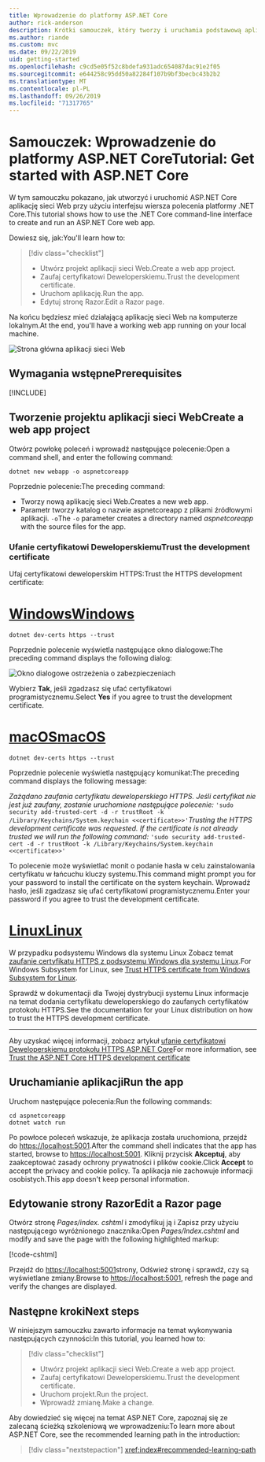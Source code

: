```yaml
---
title: Wprowadzenie do platformy ASP.NET Core
author: rick-anderson
description: Krótki samouczek, który tworzy i uruchamia podstawową aplikację Hello world przy użyciu ASP.NET Core.
ms.author: riande
ms.custom: mvc
ms.date: 09/22/2019
uid: getting-started
ms.openlocfilehash: c9cd5e05f52c8bdefa931adc654087dac91e2f05
ms.sourcegitcommit: e644258c95dd50a82284f107b9bf3becbc43b2b2
ms.translationtype: MT
ms.contentlocale: pl-PL
ms.lasthandoff: 09/26/2019
ms.locfileid: "71317765"
---
```

# <a name="tutorial-get-started-with-aspnet-core"></a><span data-ttu-id="fe7a2-103">Samouczek: Wprowadzenie do platformy ASP.NET Core</span><span class="sxs-lookup"><span data-stu-id="fe7a2-103">Tutorial: Get started with ASP.NET Core</span></span>

<span data-ttu-id="fe7a2-104">W tym samouczku pokazano, jak utworzyć i uruchomić ASP.NET Core aplikację sieci Web przy użyciu interfejsu wiersza polecenia platformy .NET Core.</span><span class="sxs-lookup"><span data-stu-id="fe7a2-104">This tutorial shows how to use the .NET Core command-line interface to create and run an ASP.NET Core web app.</span></span>

<span data-ttu-id="fe7a2-105">Dowiesz się, jak:</span><span class="sxs-lookup"><span data-stu-id="fe7a2-105">You'll learn how to:</span></span>

> [!div class="checklist"]
> * <span data-ttu-id="fe7a2-106">Utwórz projekt aplikacji sieci Web.</span><span class="sxs-lookup"><span data-stu-id="fe7a2-106">Create a web app project.</span></span>
> * <span data-ttu-id="fe7a2-107">Zaufaj certyfikatowi Deweloperskiemu.</span><span class="sxs-lookup"><span data-stu-id="fe7a2-107">Trust the development certificate.</span></span>
> * <span data-ttu-id="fe7a2-108">Uruchom aplikację.</span><span class="sxs-lookup"><span data-stu-id="fe7a2-108">Run the app.</span></span>
> * <span data-ttu-id="fe7a2-109">Edytuj stronę Razor.</span><span class="sxs-lookup"><span data-stu-id="fe7a2-109">Edit a Razor page.</span></span>

<span data-ttu-id="fe7a2-110">Na końcu będziesz mieć działającą aplikację sieci Web na komputerze lokalnym.</span><span class="sxs-lookup"><span data-stu-id="fe7a2-110">At the end, you'll have a working web app running on your local machine.</span></span>

![Strona główna aplikacji sieci Web](_static/home-page.png)

## <a name="prerequisites"></a><span data-ttu-id="fe7a2-112">Wymagania wstępne</span><span class="sxs-lookup"><span data-stu-id="fe7a2-112">Prerequisites</span></span>

[!INCLUDE[](~/includes/3.0-SDK.md)]

## <a name="create-a-web-app-project"></a><span data-ttu-id="fe7a2-113">Tworzenie projektu aplikacji sieci Web</span><span class="sxs-lookup"><span data-stu-id="fe7a2-113">Create a web app project</span></span>

<span data-ttu-id="fe7a2-114">Otwórz powłokę poleceń i wprowadź następujące polecenie:</span><span class="sxs-lookup"><span data-stu-id="fe7a2-114">Open a command shell, and enter the following command:</span></span>

```dotnetcli
dotnet new webapp -o aspnetcoreapp
```

<span data-ttu-id="fe7a2-115">Poprzednie polecenie:</span><span class="sxs-lookup"><span data-stu-id="fe7a2-115">The preceding command:</span></span>

* <span data-ttu-id="fe7a2-116">Tworzy nową aplikację sieci Web.</span><span class="sxs-lookup"><span data-stu-id="fe7a2-116">Creates a new web app.</span></span>  
* <span data-ttu-id="fe7a2-117">Parametr tworzy katalog o nazwie aspnetcoreapp z plikami źródłowymi aplikacji. `-o`</span><span class="sxs-lookup"><span data-stu-id="fe7a2-117">The `-o` parameter creates a directory named *aspnetcoreapp* with the source files for the app.</span></span>

### <a name="trust-the-development-certificate"></a><span data-ttu-id="fe7a2-118">Ufanie certyfikatowi Deweloperskiemu</span><span class="sxs-lookup"><span data-stu-id="fe7a2-118">Trust the development certificate</span></span>

<span data-ttu-id="fe7a2-119">Ufaj certyfikatowi deweloperskim HTTPS:</span><span class="sxs-lookup"><span data-stu-id="fe7a2-119">Trust the HTTPS development certificate:</span></span>

# <a name="windowstabwindows"></a>[<span data-ttu-id="fe7a2-120">Windows</span><span class="sxs-lookup"><span data-stu-id="fe7a2-120">Windows</span></span>](#tab/windows)

```dotnetcli
dotnet dev-certs https --trust
```

<span data-ttu-id="fe7a2-121">Poprzednie polecenie wyświetla następujące okno dialogowe:</span><span class="sxs-lookup"><span data-stu-id="fe7a2-121">The preceding command displays the following dialog:</span></span>

![Okno dialogowe ostrzeżenia o zabezpieczeniach](~/getting-started/_static/cert.png)

<span data-ttu-id="fe7a2-123">Wybierz **Tak**, jeśli zgadzasz się ufać certyfikatowi programistycznemu.</span><span class="sxs-lookup"><span data-stu-id="fe7a2-123">Select **Yes** if you agree to trust the development certificate.</span></span>

# <a name="macostabmacos"></a>[<span data-ttu-id="fe7a2-124">macOS</span><span class="sxs-lookup"><span data-stu-id="fe7a2-124">macOS</span></span>](#tab/macos)

```dotnetcli
dotnet dev-certs https --trust
```

<span data-ttu-id="fe7a2-125">Poprzednie polecenie wyświetla następujący komunikat:</span><span class="sxs-lookup"><span data-stu-id="fe7a2-125">The preceding command displays the following message:</span></span>

<span data-ttu-id="fe7a2-126">*Zażądano zaufania certyfikatu deweloperskiego HTTPS. Jeśli certyfikat nie jest już zaufany, zostanie uruchomione następujące polecenie:* `'sudo security add-trusted-cert -d -r trustRoot -k /Library/Keychains/System.keychain <<certificate>>'`</span><span class="sxs-lookup"><span data-stu-id="fe7a2-126">*Trusting the HTTPS development certificate was requested. If the certificate is not already trusted we will run the following command:* `'sudo security add-trusted-cert -d -r trustRoot -k /Library/Keychains/System.keychain <<certificate>>'`</span></span>

<span data-ttu-id="fe7a2-127">To polecenie może wyświetlać monit o podanie hasła w celu zainstalowania certyfikatu w łańcuchu kluczy systemu.</span><span class="sxs-lookup"><span data-stu-id="fe7a2-127">This command might prompt you for your password to install the certificate on the system keychain.</span></span> <span data-ttu-id="fe7a2-128">Wprowadź hasło, jeśli zgadzasz się ufać certyfikatowi programistycznemu.</span><span class="sxs-lookup"><span data-stu-id="fe7a2-128">Enter your password if you agree to trust the development certificate.</span></span>

# <a name="linuxtablinux"></a>[<span data-ttu-id="fe7a2-129">Linux</span><span class="sxs-lookup"><span data-stu-id="fe7a2-129">Linux</span></span>](#tab/linux)

<span data-ttu-id="fe7a2-130">W przypadku podsystemu Windows dla systemu Linux Zobacz temat [zaufanie certyfikatu HTTPS z podsystemu Windows dla systemu Linux](xref:security/enforcing-ssl#wsl).</span><span class="sxs-lookup"><span data-stu-id="fe7a2-130">For Windows Subsystem for Linux, see [Trust HTTPS certificate from Windows Subsystem for Linux](xref:security/enforcing-ssl#wsl).</span></span>

<span data-ttu-id="fe7a2-131">Sprawdź w dokumentacji dla Twojej dystrybucji systemu Linux informacje na temat dodania certyfikatu deweloperskiego do zaufanych certyfikatów protokołu HTTPS.</span><span class="sxs-lookup"><span data-stu-id="fe7a2-131">See the documentation for your Linux distribution on how to trust the HTTPS development certificate.</span></span>

---

<span data-ttu-id="fe7a2-132">Aby uzyskać więcej informacji, zobacz artykuł [ufanie certyfikatowi Deweloperskiemu protokołu HTTPS ASP.NET Core](xref:security/enforcing-ssl#trust-the-aspnet-core-https-development-certificate-on-windows-and-macos)</span><span class="sxs-lookup"><span data-stu-id="fe7a2-132">For more information, see [Trust the ASP.NET Core HTTPS development certificate](xref:security/enforcing-ssl#trust-the-aspnet-core-https-development-certificate-on-windows-and-macos)</span></span>

## <a name="run-the-app"></a><span data-ttu-id="fe7a2-133">Uruchamianie aplikacji</span><span class="sxs-lookup"><span data-stu-id="fe7a2-133">Run the app</span></span>

<span data-ttu-id="fe7a2-134">Uruchom następujące polecenia:</span><span class="sxs-lookup"><span data-stu-id="fe7a2-134">Run the following commands:</span></span>

```dotnetcli
cd aspnetcoreapp
dotnet watch run
```

<span data-ttu-id="fe7a2-135">Po powłoce poleceń wskazuje, że aplikacja została uruchomiona, przejdź do [https://localhost:5001](https://localhost:5001).</span><span class="sxs-lookup"><span data-stu-id="fe7a2-135">After the command shell indicates that the app has started, browse to [https://localhost:5001](https://localhost:5001).</span></span> <span data-ttu-id="fe7a2-136">Kliknij przycisk **Akceptuj**, aby zaakceptować zasady ochrony prywatności i plików cookie.</span><span class="sxs-lookup"><span data-stu-id="fe7a2-136">Click **Accept** to accept the privacy and cookie policy.</span></span> <span data-ttu-id="fe7a2-137">Ta aplikacja nie zachowuje informacji osobistych.</span><span class="sxs-lookup"><span data-stu-id="fe7a2-137">This app doesn't keep personal information.</span></span>

## <a name="edit-a-razor-page"></a><span data-ttu-id="fe7a2-138">Edytowanie strony Razor</span><span class="sxs-lookup"><span data-stu-id="fe7a2-138">Edit a Razor page</span></span>

<span data-ttu-id="fe7a2-139">Otwórz stronę *Pages/index. cshtml* i zmodyfikuj ją i Zapisz przy użyciu następującego wyróżnionego znacznika:</span><span class="sxs-lookup"><span data-stu-id="fe7a2-139">Open *Pages/Index.cshtml* and modify and save the page with the following highlighted markup:</span></span>

[!code-cshtml[](sample/index.cshtml?highlight=9)]

<span data-ttu-id="fe7a2-140">Przejdź do [https://localhost:5001](https://localhost:5001)strony, Odśwież stronę i sprawdź, czy są wyświetlane zmiany.</span><span class="sxs-lookup"><span data-stu-id="fe7a2-140">Browse to [https://localhost:5001](https://localhost:5001), refresh the page and verify the changes are displayed.</span></span>

## <a name="next-steps"></a><span data-ttu-id="fe7a2-141">Następne kroki</span><span class="sxs-lookup"><span data-stu-id="fe7a2-141">Next steps</span></span>

<span data-ttu-id="fe7a2-142">W niniejszym samouczku zawarto informacje na temat wykonywania następujących czynności:</span><span class="sxs-lookup"><span data-stu-id="fe7a2-142">In this tutorial, you learned how to:</span></span>

> [!div class="checklist"]
> * <span data-ttu-id="fe7a2-143">Utwórz projekt aplikacji sieci Web.</span><span class="sxs-lookup"><span data-stu-id="fe7a2-143">Create a web app project.</span></span>
> * <span data-ttu-id="fe7a2-144">Zaufaj certyfikatowi Deweloperskiemu.</span><span class="sxs-lookup"><span data-stu-id="fe7a2-144">Trust the development certificate.</span></span>
> * <span data-ttu-id="fe7a2-145">Uruchom projekt.</span><span class="sxs-lookup"><span data-stu-id="fe7a2-145">Run the project.</span></span>
> * <span data-ttu-id="fe7a2-146">Wprowadź zmianę.</span><span class="sxs-lookup"><span data-stu-id="fe7a2-146">Make a change.</span></span>

<span data-ttu-id="fe7a2-147">Aby dowiedzieć się więcej na temat ASP.NET Core, zapoznaj się ze zalecaną ścieżką szkoleniową we wprowadzeniu:</span><span class="sxs-lookup"><span data-stu-id="fe7a2-147">To learn more about ASP.NET Core, see the recommended learning path in the introduction:</span></span>

> [!div class="nextstepaction"]
> <xref:index#recommended-learning-path>
